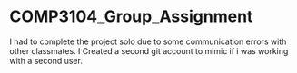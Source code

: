 # COMP3104_Group_Assignment
I had to complete the project solo due to some communication errors with other classmates.
I Created a second git account to mimic if i was working with a second user.
